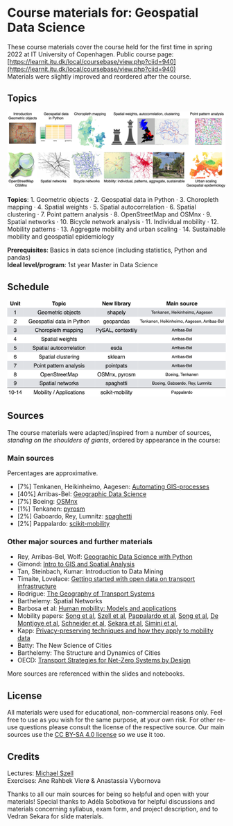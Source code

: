 # Course materials for: Geospatial Data Science
These course materials cover the course held for the first time in spring 2022 at IT University of Copenhagen. Public course page: [https://learnit.itu.dk/local/coursebase/view.php?ciid=940](https://learnit.itu.dk/local/coursebase/view.php?ciid=940)  
Materials were slightly improved and reordered after the course.

## Topics
![alt text](docs/images/topics.png "Topics")

**Topics**: 1. Geometric objects · 2. Geospatial data in Python · 3. Choropleth mapping · 4. Spatial weights · 5. Spatial autocorrelation · 6. Spatial clustering · 7. Point pattern analysis · 8. OpenStreetMap and OSMnx · 9. Spatial networks · 10. Bicycle network analysis · 11. Individual mobility · 12. Mobility patterns · 13. Aggregate mobility and urban scaling · 14. Sustainable mobility and geospatial epidemiology

**Prerequisites**: Basics in data science (including statistics, Python and pandas)  
**Ideal level/program**: 1st year Master in Data Science

## Schedule
![alt text](docs/images/courseschedule.png "Course Schedule")

## Sources
The course materials were adapted/inspired from a number of sources, *standing on the shoulders of giants*, ordered by appearance in the course:
### Main sources
Percentages are approximative.

* [7%] Tenkanen, Heikinheimo, Aagesen: [Automating GIS-processes](https://autogis-site.readthedocs.io/en/latest/)
* [40%] Arribas-Bel: [Geographic Data Science](https://darribas.org/gds_course/content/home.html)
* [7%] Boeing: [OSMnx](https://github.com/gboeing/osmnx-examples/tree/main/notebooks)
* [1%] Tenkanen: [pyrosm](https://pyrosm.readthedocs.io/en/latest/index.html)
* [2%] Gaboardo, Rey, Lumnitz: [spaghetti](https://pysal.org/spaghetti/)
* [2%] Pappalardo: [scikit-mobility](https://github.com/scikit-mobility/tutorials)

### Other major sources and further materials

* Rey, Arribas-Bel, Wolf: [Geographic Data Science with Python](https://geographicdata.science/book/intro.html)
* Gimond: [Intro to GIS and Spatial Analysis](https://mgimond.github.io/Spatial/index.html)
* Tan, Steinbach, Kumar: Introduction to Data Mining
* Timaite, Lovelace: [Getting started with open data on transport infrastructure](https://udsleeds.github.io/openinfra/articles/openinfra.html)
* Rodrigue: [The Geography of Transport Systems](https://transportgeography.org/)
* Barthelemy: Spatial Networks
* Barbosa et al: [Human mobility: Models and applications](https://doi.org/10.1016/j.physrep.2018.01.001)
* Mobility papers: [Song et al](https://www.science.org/doi/abs/10.1126/science.1177170), [Szell et al](https://www.nature.com/articles/srep00457), [Pappalardo et al](https://www.nature.com/articles/ncomms9166), [Song et al](https://www.nature.com/articles/nphys1760), [De Montjoye et al](https://www.nature.com/articles/srep01376), [Schneider et al](https://royalsocietypublishing.org/doi/abs/10.1098/rsif.2013.0246), [Sekara et al](https://www.pnas.org/content/113/36/9977.short), [Simini et al](https://www.nature.com/articles/nature10856), 
* Kapp: [Privacy-preserving techniques and how they apply to mobility data](https://alexandrakapp.blog/2022/03/14/privacy-preserving-techniques-and-how-they-apply-to-mobility-data/)
* Batty: The New Science of Cities
* Barthelemy: The Structure and Dynamics of Cities
* OECD: [Transport Strategies for Net-Zero Systems by Design](https://www.oecd.org/environment/transport-strategies-for-net-zero-systems-by-design-0a20f779-en.htm)

More sources are referenced within the slides and notebooks.

## License
All materials were used for educational, non-commercial reasons only. Feel free to use as you wish for the same purpose, at your own risk. For other re-use questions please consult the license of the respective source. Our main sources use the [CC BY-SA 4.0 license](https://creativecommons.org/licenses/by-sa/4.0/) so we use it too.


## Credits
Lectures: [Michael Szell](http://michael.szell.net/)  
Exercises: Ane Rahbek Vierø & Anastassia Vybornova

Thanks to all our main sources for being so helpful and open with your materials! Special thanks to Adéla Sobotkova for helpful discussions and materials concerning syllabus, exam form, and project description, and to Vedran Sekara for slide materials.